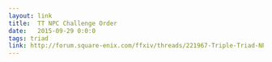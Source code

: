 ```yaml
---
layout: link
title:  TT NPC Challenge Order
date:   2015-09-29 0:0:0
tags: triad
link: http://forum.square-enix.com/ffxiv/threads/221967-Triple-Triad-NPC-Challenge-Order-Guide
---
```

